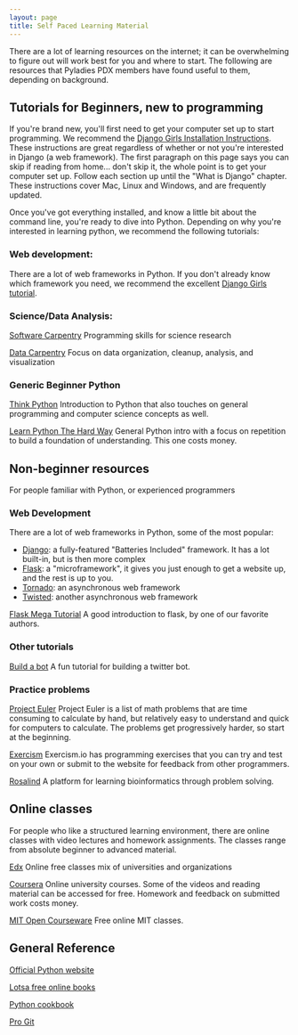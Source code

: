 ```yaml
---
layout: page
title: Self Paced Learning Material
---
```


There are a lot of learning resources on the internet; it can be overwhelming to figure out will work best for you and where to start. The following are resources that Pyladies PDX members have found useful to them, depending on background.

## Tutorials for Beginners, new to programming

If you're brand new, you'll first need to get your computer set up to start programming. We recommend the [Django Girls Installation Instructions](https://tutorial.djangogirls.org/en/installation/#installation). These instructions are great regardless of whether or not you're interested in Django (a web framework). The first paragraph on this page says you can skip if reading from home... don't skip it, the whole point is to get your computer set up. Follow each section up until the "What is Django" chapter. These instructions cover Mac, Linux and Windows, and are frequently updated.

Once you've got everything installed, and know a little bit about the command line, you're ready to dive into Python. Depending on why you're interested in learning python, we recommend the following tutorials:

### Web development:

There are a lot of web frameworks in Python. If you don't already know which framework you need, we recommend the excellent [Django Girls tutorial](https://tutorial.djangogirls.org/en/).

### Science/Data Analysis:

[Software Carpentry](https://swcarpentry.github.io/python-novice-inflammation/) Programming skills for science research

[Data Carpentry](http://www.datacarpentry.org/python-ecology-lesson/) Focus on data organization, cleanup, analysis, and visualization

### Generic Beginner Python

[Think Python](http://greenteapress.com/wp/think-python/) Introduction to Python that also touches on general programming and computer science concepts as well.

[Learn Python The Hard Way](https://learnpythonthehardway.org/) General Python intro with a focus on repetition to build a foundation of understanding.  This one costs money.

## Non-beginner resources

For people familiar with Python, or experienced programmers

### Web Development

There are a lot of web frameworks in Python, some of the most popular:
* [Django](https://www.djangoproject.com): a fully-featured "Batteries Included" framework. It has a lot built-in, but is then more complex
* [Flask](http://flask.pocoo.org): a "microframework", it gives you just enough to get a website up, and the rest is up to you.
* [Tornado](http://www.tornadoweb.org): an asynchronous web framework
* [Twisted](https://twistedmatrix.com): another asynchronous web framework

[Flask Mega Tutorial](https://blog.miguelgrinberg.com/post/the-flask-mega-tutorial-part-i-hello-world) A good introduction to flask, by one of our favorite authors.

### Other tutorials

[Build a bot](https://spinecone.gitbooks.io/build-a-bot-workshop/content/) A fun tutorial for building a twitter bot.

### Practice problems

[Project Euler](https://projecteuler.net/) Project Euler is a list of math problems that are time consuming to calculate by hand, but relatively easy to understand and quick for computers to calculate. The problems get progressively harder, so start at the beginning. 

[Exercism](https://exercism.io/) Exercism.io has programming exercises that you can try and test on your own or submit to the website for feedback from other programmers. 

[Rosalind](http://rosalind.info/problems/locations/) A platform for learning bioinformatics through problem solving.

## Online classes 

For people who like a structured learning environment, there are online classes with video lectures and homework assignments. The classes range from absolute beginner to advanced material.

[Edx](https://www.edx.org/course?search_query=python) Online free classes mix of universities and organizations

[Coursera](https://www.coursera.org/) Online university courses. Some of the videos and reading material can be accessed for free. Homework and feedback on submitted work costs money.

[MIT Open Courseware](https://ocw.mit.edu/index.htm) Free online MIT classes.

## General Reference

[Official Python website](http://www.python.org/)

[Lotsa free online books](http://pythonbooks.revolunet.com/)

[Python cookbook](http://chimera.labs.oreilly.com/books/1230000000393/index.html)

[Pro Git](https://git-scm.com/book/en/v2)
